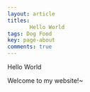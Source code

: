 ```yaml
---
layout: article
titles:
       Hello World
tags: Dog Food 
key: page-about
comments: true
---
```



Hello World

Welcome to my website!~
